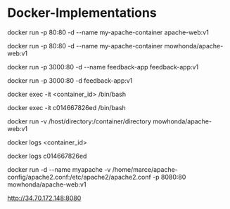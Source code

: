 # Docker-Implementations

docker run -p 80:80 -d --name my-apache-container apache-web:v1

docker run -p 80:80 -d --name my-apache-container mowhonda/apache-web:v1

docker run -p 3000:80 -d --name feedback-app feedback-app:v1

docker run -p 3000:80 -d feedback-app:v1

docker exec -it <container_id> /bin/bash

docker exec -it c014667826ed /bin/bash

docker run -v /host/directory:/container/directory mowhonda/apache-web:v1

docker logs <container_id>

docker logs c014667826ed

docker run -d --name myapache -v /home/marce/apache-config/apache2.conf:/etc/apache2/apache2.conf -p 8080:80 mowhonda/apache-web:v1

http://34.70.172.148:8080



